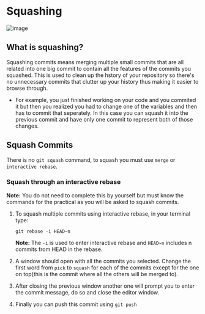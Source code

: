 # Squashing

![image](https://github.com/beranki/frc-git-training/assets/77950550/71c074bf-46de-47cb-ae93-c7e5746fdaf1)

## What is squashing?
Squashing commits means merging multiple small commits that are all related into one big commit to contain all the features of the commits you squashed. This is used to clean up the hstory of your repository so there's no unnecessary commits that clutter up your history thus making it easier to browse through.
- For example, you just finished working on your code and you commited it but then you realized you had to change one of the variables and then has to commit that seperately. In this case you can squash it into the previous commit and have only one commit to represent both of those changes.
## Squash Commits
There is no `git squash` command, to squash you must use `merge` or `interactive rebase`.

### Squash through an interactive rebase
**Note:** You do not need to complete this by yourself but must know the commands for the practical as you will be asked to squash commits.
1. To squash multiple commits using interactive rebase, in your terminal type:

    ```git rebase -i HEAD~n```
    
    **Note:** The `-i` is used to enter interactive rebase and `HEAD~n` includes n commits from HEAD in the rebase.
2. A window should open with all the commits you selected. Change the first word from `pick` to `squash` for each of the commits except for the one on top(this is the commit where all the others will be merged to).
3. After closing the previous window another one will prompt you to enter the commit message, do so and close the editor window.
4. Finally you can push this commit using `git push`
